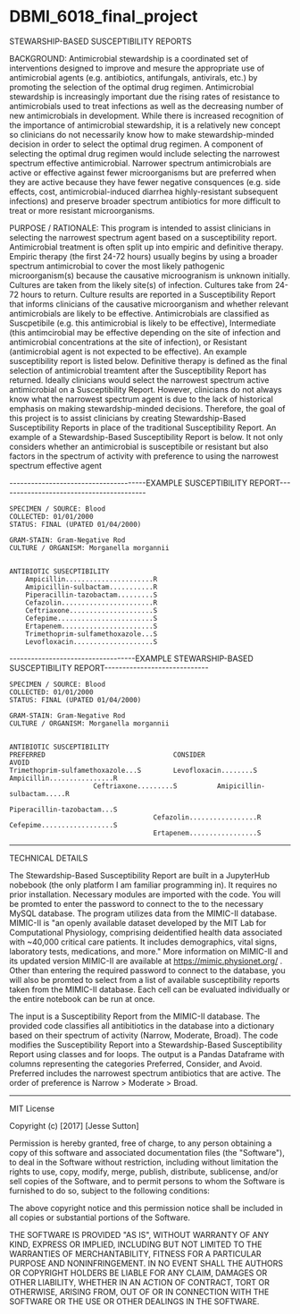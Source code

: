 # DBMI_6018_final_project
STEWARSHIP-BASED SUSCEPTIBILITY REPORTS 


BACKGROUND:
Antimicrobial stewardship is a coordinated set of interventions designed to improve and mesure the appropriate use of antimicrobial agents (e.g. antibiotics, antifungals, antivirals, etc.) by promoting the selection of the optimal drug regimen. Antimicrobial stewardship is increasingly important due the rising rates of resistance to antimicrobials used to treat infections as well as the decreasing number of new antimicrobials in development. While there is increased recognition of the importance of antimicrobial stewardship, it is a relatively new concept so clinicians do not necessarily know how to make stewardship-minded decision in order to select the optimal drug regimen. A component of selecting the optimal drug regimen would include selecting the narrowest spectrum effective antimicrobial. Narrower spectrum antimicrobials are active or effective against fewer microorganisms but are preferred when they are active because they have fewer negative consquences (e.g. side effects, cost, antimicrobial-induced diarrhea highly-resistant subsequent infections) and preserve broader spectrum antibiotics for more difficult to treat or more resistant microorganisms. 

PURPOSE / RATIONALE: 
This program is intended to assist clinicians in selecting the narrowest spectrum agent based on a susceptibility report. Antimicrobial treatment is often split up into empiric and definitive therapy. Empiric therapy (the first 24-72 hours) usually begins by using a broader spectrum antimicrobial to cover the most likely pathogenic microorganism(s) because the causative microogranism is unknown initially. Cultures are taken from the likely site(s) of infection. Cultures take from 24-72 hours to return. Culture results are reported in a Susceptibility Report that informs clinicians of the causative microorganism and whether relevant antimicrobials are likely to be effective. Antimicrobials are classified as Suscpetibile (e.g. this antimicrobial is likely to be effective), Intermediate (this antimcirobial may be effective depending on the site of infection and antimicrobial concentrations at the site of infection), or Resistant (antimicrobial agent is not expected to be effective). An example susceptibility report is listed below. Definitive therapy is defined as the final selection of antimicrobial treamtent after the Susceptibility Report has returned. Ideally clinicians would select the narrowest spectrum active antimicrobial on a Susceptibility Report. However, clinicians do not always know what the narrowest spectrum agent is due to the lack of historical emphasis on making stewardship-minded decisions. Therefore, the goal of this project is to assist clinicians by creating Stewardship-Based Susceptibility Reports in place of the traditional Susceptibility Report. An example of a Stewardship-Based Susceptibility Report is below. It not only considers whether an antimicrobial is susceptibile or resistant but also factors in the spectrum of activity with preference to using the narrowest spectrum effective agent   



--------------------------------------EXAMPLE SUSCEPTIBILITY REPORT-----------------------------------------

	SPECIMEN / SOURCE: Blood 
	COLLECTED: 01/01/2000
	STATUS: FINAL (UPATED 01/04/2000) 
	
  	GRAM-STAIN: Gram-Negative Rod 
	CULTURE / ORGANISM: Morganella morgannii 
        
    
	ANTIBIOTIC SUSECPTIBILITY               
		Ampicillin......................R 
		Amipicillin-sulbactam...........R
		Piperacillin-tazobactam.........S  
		Cefazolin.......................R
		Ceftriaxone.....................S
		Cefepime........................S
		Ertapenem.......................S 
		Trimethoprim-sulfamethoxazole...S 
		Levofloxacin....................S

-----------------------------------EXAMPLE STEWARSHIP-BASED SUSCEPTIBILITY REPORT-----------------------------
    
	SPECIMEN / SOURCE: Blood 
	COLLECTED: 01/01/2000
	STATUS: FINAL (UPATED 01/04/2000)
        
	GRAM-STAIN: Gram-Negative Rod 
	CULTURE / ORGANISM: Morganella morgannii    
  
  
  	ANTIBIOTIC SUSCEPTIBILITY
	PREFERRED                                CONSIDER                       AVOID             
	Trimethoprim-sulfamethoxazole...S        Levofloxacin........S          Ampicillin................R
						 Ceftriaxone.........S          Amipicillin-sulbactam.....R
 		                                                                Piperacillin-tazobactam...S
										Cefazolin.................R                                                                                                             Cefepime..................S
										Ertapenem.................S
										
--------------------------------------------------------------------------------------------------------------
TECHNICAL DETAILS

The Stewardship-Based Susceptibility Report are built in a JupyterHub nobebook (the only platform I am familiar programming in). It requires no prior installation. Necessary modules are imported with the code. You will be promted to enter the password to connect to the to the necessary MySQL database. The program utilizes data from the MIMIC-II database. MIMIC-II is "an openly available dataset developed by the MIT Lab for Computational Physiology, comprising deidentified health data associated with ~40,000 critical care patients. It includes demographics, vital signs, laboratory tests, medications, and more." More information on MIMIC-II and its updated version MIMIC-II are available at https://mimic.physionet.org/ . Other than entering the required password to connect to the database, you will also be promted to select from a list of available susceptibility reports taken from the MIMIC-II database. Each cell can be evaluated individually or the entire notebook can be run at once. 

The input is a Susceptibility Report from the MIMIC-II database. The provided code classifies all antibitiotics in the database into a dictionary based on their spectrum of activity (Narrow, Moderate, Broad). The code modifies the Susceptibility Report into a Stewardship-Based Susceptibility Report using classes and for loops. The output is a Pandas Dataframe with columns representing the categories Preferred, Consider, and Avoid. Preferred includes the narrowest spectrum antibiotics that are active. The order of preference is Narrow > Moderate > Broad. 

--------------------------------------------------------------------------------------------------------------

MIT License

Copyright (c) [2017] [Jesse Sutton]

Permission is hereby granted, free of charge, to any person obtaining a copy
of this software and associated documentation files (the "Software"), to deal
in the Software without restriction, including without limitation the rights
to use, copy, modify, merge, publish, distribute, sublicense, and/or sell
copies of the Software, and to permit persons to whom the Software is
furnished to do so, subject to the following conditions:

The above copyright notice and this permission notice shall be included in all
copies or substantial portions of the Software.

THE SOFTWARE IS PROVIDED "AS IS", WITHOUT WARRANTY OF ANY KIND, EXPRESS OR
IMPLIED, INCLUDING BUT NOT LIMITED TO THE WARRANTIES OF MERCHANTABILITY,
FITNESS FOR A PARTICULAR PURPOSE AND NONINFRINGEMENT. IN NO EVENT SHALL THE
AUTHORS OR COPYRIGHT HOLDERS BE LIABLE FOR ANY CLAIM, DAMAGES OR OTHER
LIABILITY, WHETHER IN AN ACTION OF CONTRACT, TORT OR OTHERWISE, ARISING FROM,
OUT OF OR IN CONNECTION WITH THE SOFTWARE OR THE USE OR OTHER DEALINGS IN THE
SOFTWARE.
